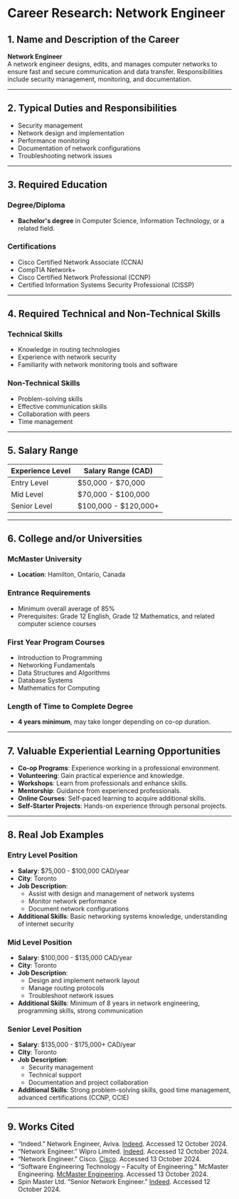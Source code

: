 # Career Research: Network Engineer

## 1. Name and Description of the Career
**Network Engineer**  
A network engineer designs, edits, and manages computer networks to ensure fast and secure communication and data transfer. Responsibilities include security management, monitoring, and documentation.

---

## 2. Typical Duties and Responsibilities
- Security management
- Network design and implementation
- Performance monitoring
- Documentation of network configurations
- Troubleshooting network issues

---

## 3. Required Education
### Degree/Diploma
- **Bachelor's degree** in Computer Science, Information Technology, or a related field.

### Certifications
- Cisco Certified Network Associate (CCNA)
- CompTIA Network+
- Cisco Certified Network Professional (CCNP)
- Certified Information Systems Security Professional (CISSP)

---

## 4. Required Technical and Non-Technical Skills

### Technical Skills
- Knowledge in routing technologies
- Experience with network security
- Familiarity with network monitoring tools and software

### Non-Technical Skills
- Problem-solving skills
- Effective communication skills
- Collaboration with peers
- Time management

---

## 5. Salary Range
| Experience Level | Salary Range (CAD)        |
|------------------|---------------------------|
| Entry Level      | $50,000 - $70,000        |
| Mid Level        | $70,000 - $100,000       |
| Senior Level     | $100,000 - $120,000+     |

---

## 6. College and/or Universities
### McMaster University
- **Location**: Hamilton, Ontario, Canada

### Entrance Requirements
- Minimum overall average of 85%
- Prerequisites: Grade 12 English, Grade 12 Mathematics, and related computer science courses

### First Year Program Courses
- Introduction to Programming
- Networking Fundamentals
- Data Structures and Algorithms
- Database Systems
- Mathematics for Computing

### Length of Time to Complete Degree
- **4 years minimum**, may take longer depending on co-op duration.

---

## 7. Valuable Experiential Learning Opportunities
- **Co-op Programs**: Experience working in a professional environment.
- **Volunteering**: Gain practical experience and knowledge.
- **Workshops**: Learn from professionals and enhance skills.
- **Mentorship**: Guidance from experienced professionals.
- **Online Courses**: Self-paced learning to acquire additional skills.
- **Self-Starter Projects**: Hands-on experience through personal projects.

---

## 8. Real Job Examples
### Entry Level Position
- **Salary**: $75,000 - $100,000 CAD/year
- **City**: Toronto
- **Job Description**:
  - Assist with design and management of network systems
  - Monitor network performance
  - Document network configurations
- **Additional Skills**: Basic networking systems knowledge, understanding of internet security

### Mid Level Position
- **Salary**: $100,000 - $135,000 CAD/year
- **City**: Toronto
- **Job Description**:
  - Design and implement network layout
  - Manage routing protocols
  - Troubleshoot network issues
- **Additional Skills**: Minimum of 8 years in network engineering, programming skills, strong communication

### Senior Level Position
- **Salary**: $135,000 - $175,000+ CAD/year
- **City**: Toronto
- **Job Description**:
  - Security management
  - Technical support
  - Documentation and project collaboration
- **Additional Skills**: Strong problem-solving skills, good time management, advanced certifications (CCNP, CCIE)

---

## 9. Works Cited
- “Indeed.” Network Engineer, Aviva. [Indeed](https://ca.indeed.com/jobs?q=network+engineer&l=Gormley%2C+ON&from=searchOnDesktopSerp&vjk=686a9d22a2f5b66b). Accessed 12 October 2024.
- “Network Engineer.” Wipro Limited. [Indeed](https://ca.indeed.com/jobs?q=network+engineer&l=Gormley%2C+ON&from=searchOnDesktopSerp&vjk=d4ca6095da11c5ac). Accessed 12 October 2024.
- “Network Engineer.” Cisco. [Cisco](https://www.cisco.com/site/us/en/learn/training-certifications/tech-roles/network-engineer.html). Accessed 13 October 2024.
- “Software Engineering Technology – Faculty of Engineering.” McMaster Engineering. [McMaster Engineering](https://www.eng.mcmaster.ca/sept/degree-options/software-engineering-technology/). Accessed 13 October 2024.
- Spin Master Ltd. “Senior Network Engineer.” [Indeed](https://ca.indeed.com/jobs?q=network+engineer&l=Gormley%2C+ON&from=searchOnDesktopSerp&vjk=d155b97caef8cfb7). Accessed 12 October 2024.


